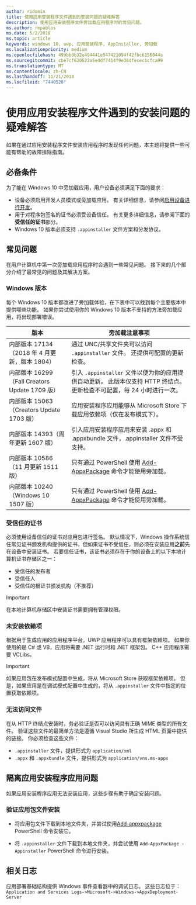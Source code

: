```yaml
---
author: ridomin
title: 使用应用安装程序文件遇到的安装问题的疑难解答
description: 使用应用安装程序文件旁加载应用程序时的常见问题。
ms.author: rmpablos
ms.date: 5/2/2018
ms.topic: article
keywords: windows 10, uwp, 应用安装程序, AppInstaller, 旁加载
ms.localizationpriority: medium
ms.openlocfilehash: 499bb0b32e494441e547421094f42fbc6156044a
ms.sourcegitcommit: cbe7cf620622a5e4df7414f9e38dfecec1cfca99
ms.translationtype: MT
ms.contentlocale: zh-CN
ms.lasthandoff: 11/21/2018
ms.locfileid: "7440528"
---
```

# <a name="troubleshoot-installation-issues-with-the-app-installer-file"></a>使用应用安装程序文件遇到的安装问题的疑难解答

如果在通过应用安装程序文件安装应用程序时发现任何问题，本主题将提供一些可能有帮助的故障排除指南。

## <a name="prerequisites"></a>必备条件

为了能在 Windows 10 中旁加载应用，用户设备必须满足下面的要求：

- 设备必须启用开发人员模式或旁加载应用。 有关详细信息，请参阅[启用设备进行开发](https://docs.microsoft.com/windows/uwp/get-started/enable-your-device-for-development)。
- 用于对程序包签名的证书必须受设备信任。 有关更多详细信息，请参阅下面的**受信任的证书**部分。
- Windows 10 版本必须支持 `.appinstaller` 文件方案和分发协议。

## <a name="common-issues"></a>常见问题

在用户计算机中第一次旁加载应用程序时会遇到一些常见问题。 接下来的几个部分介绍了最常见的问题及其解决方案。

### <a name="windows-version"></a>Windows 版本

每个 Windows 10 版本都改进了旁加载体验，在下表中可以找到每个主要版本中提供哪些功能。 如果你尝试使用你的 Windows 10 版本不支持的方法旁加载应用，将出现部署错误。

| 版本 | 旁加载注意事项 |
|---------|----------------|
| 内部版本 17134（2018 年 4 月更新，版本 1804）    | 通过 UNC/共享文件夹可以访问 `.appinstaller` 文件。 还提供可配置的更新检查。 |
| 内部版本 16299（Fall Creators Update 1709 版） | 引入 `.appinstaller` 文件以便为你的应用提供自动更新。 此版本仅支持 HTTP 终结点。 更新检查不可配置，每 24 小时进行一次。 |
| 内部版本 15063（Creators Update 1703 版）      | 应用安装程序应用能够从 Microsoft Store 下载应用依赖项（仅在发布模式下）。 |
| 内部版本 14393（周年更新 1607 版）   | 引入应用安装程序应用来安装 .appx 和 .appxbundle 文件，.appinstaller 文件不受支持。 |
| 内部版本 10586（11 月更新 1511 版）      | 只有通过 PowerShell 使用 [Add-AppxPackage](https://docs.microsoft.com/powershell/module/appx/add-appxpackage?view=win10-ps) 命令才能使用旁加载。 |
| 内部版本 10240（Windows 10 1507 版）           | 只有通过 PowerShell 使用 [Add-AppxPackage](https://docs.microsoft.com/powershell/module/appx/add-appxpackage?view=win10-ps) 命令才能使用旁加载。 |

### <a name="trusted-certificates"></a>受信任的证书

必须使用设备信任的证书对应用包进行签名。 默认情况下，Windows 操作系统信任常见证书颁发机构提供的证书，但如果证书不受信任，则必须在安装应用**之前**先在设备中安装证书。 若要信任证书，该证书必须存在于你的设备上的以下本地计算机证书存储区之一：

- 受信任的发布者
- 受信任人
- 受信任的根证书颁发机构（不推荐）

 >[!IMPORTANT]
 > 在本地计算机存储区中安装证书需要拥有管理权限。

### <a name="dependencies-not-installed"></a>未安装依赖项 

根据用于生成应用的应用程序平台，UWP 应用程序可以具有框架依赖项。 如果你使用的是 C# 或 VB，应用将需要 .NET 运行时和 .NET 框架包。 C++ 应用程序需要 VCLibs。

>[!IMPORTANT] 
> 如果应用包在发布模式配置中生成，将从 Microsoft Store 获取框架依赖项。 但是，如果应用是在调试模式配置中生成的，将从 `.appinstaller` 文件中指定的位置获取依赖项。

### <a name="files-not-accessible"></a>无法访问文件

在从 HTTP 终结点安装时，务必验证是否可以访问具有正确 MIME 类型的所有文件。 验证这些文件的最简单方法是遵循 Visual Studio 所生成 HTML 页面中提供的链接。 你必须检查这些文件：

- `.appinstaller` 文件，提供形式为 `application/xml`
- `.appx` 和 `.appxbundle` 文件，提供形式为 `application/vns.ms-appx`

## <a name="isolate-app-installer-app-issues"></a>隔离应用安装程序应用问题

如果应用安装程序应用无法安装应用，这些步骤有助于确定安装问题。

### <a name="verify-app-package-file-installation"></a>验证应用包文件安装

- 将应用包文件下载到本地文件夹，并尝试使用[Add-appxpackage](https://docs.microsoft.com/powershell/module/appx/add-appxpackage?view=win10-ps) PowerShell 命令安装它。

- 将 `.appinstaller` 文件下载到本地文件夹，并尝试使用 `Add-AppxPackage -Appinstaller` PowerShell 命令进行安装。

## <a name="related-logs"></a>相关日志

应用部署基础结构提供 Windows 事件查看器中的调试日志。 这些日志位于： `Application and Services Logs->Microsoft->Windows->AppxDeployment-Server`



